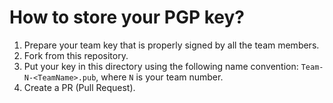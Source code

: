 # How to store your PGP key?

1. Prepare your team key that is properly signed by all the team members.
2. Fork from this repository.
3. Put your key in this directory using the following name convention:
   `Team-N-<TeamName>.pub`, where `N` is your team number.
4. Create a PR (Pull Request).
